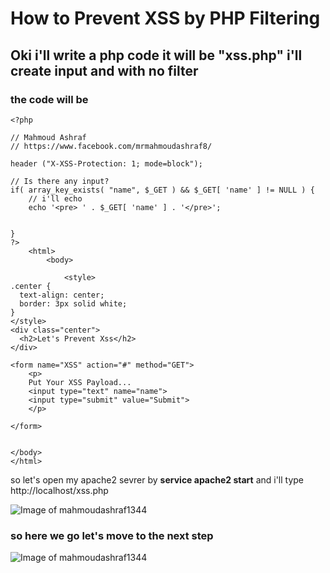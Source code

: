 # How to Prevent XSS by PHP Filtering

## Oki i'll write a php code it will be "xss.php" i'll create input and with no filter

### the code will be

```
<?php

// Mahmoud Ashraf
// https://www.facebook.com/mrmahmoudashraf8/

header ("X-XSS-Protection: 1; mode=block");

// Is there any input?
if( array_key_exists( "name", $_GET ) && $_GET[ 'name' ] != NULL ) {
    // i'll echo
    echo '<pre> ' . $_GET[ 'name' ] . '</pre>';


}
?> 
	<html>
		<body>
			
			<style>
.center {
  text-align: center;
  border: 3px solid white;
}
</style>
<div class="center">
  <h2>Let's Prevent Xss</h2>
</div>

<form name="XSS" action="#" method="GET">
    <p>
	Put Your XSS Payload...
	<input type="text" name="name">
	<input type="submit" value="Submit">
    </p>

</form>


</body>
</html>

```
so let's open my apache2 sevrer by **service apache2 start** and i'll type http://localhost/xss.php

![Image of mahmoudashraf1344](https://github.com/mahmoudashraf1344/PreventXSS/blob/main/xss.png)

### so here we go let's move to the next step

![Image of mahmoudashraf1344](https://github.com/mahmoudashraf1344/PreventXSS/blob/main/xss1.png)
